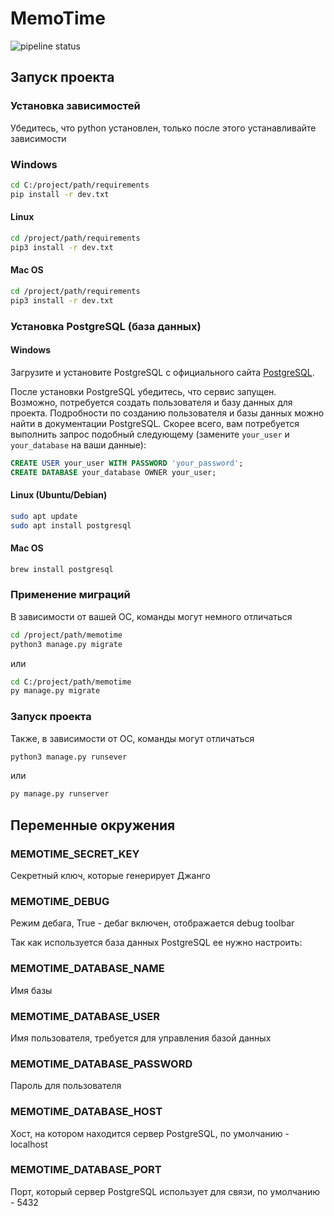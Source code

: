 # MemoTime

![pipeline status](https://gitlab.crja72.ru/django/2024/autumn/course/team-1/badges/main/pipeline.svg)

## Запуск проекта

### Установка зависимостей

Убедитесь, что python установлен, только после этого устанавливайте зависимости

### Windows

```bash
cd C:/project/path/requirements
pip install -r dev.txt
```

#### Linux

```bash
cd /project/path/requirements
pip3 install -r dev.txt
```

#### Mac OS

```bash
cd /project/path/requirements
pip3 install -r dev.txt
```

### Установка PostgreSQL (база данных)

#### Windows

Загрузите и установите PostgreSQL с официального сайта [PostgreSQL](https://www.postgresql.org/download/).

После установки PostgreSQL убедитесь, что сервис запущен. Возможно, потребуется создать пользователя и базу данных для проекта. Подробности по созданию пользователя и базы данных можно найти в документации PostgreSQL. Скорее всего, вам потребуется выполнить запрос подобный следующему (замените `your_user` и `your_database` на ваши данные):

```sql
CREATE USER your_user WITH PASSWORD 'your_password';
CREATE DATABASE your_database OWNER your_user;
```

#### Linux (Ubuntu/Debian)

```bash
sudo apt update
sudo apt install postgresql
```

#### Mac OS

```bash
brew install postgresql
```

### Применение миграций

В зависимости от вашей ОС, команды могут немного отличаться

```bash
cd /project/path/memotime
python3 manage.py migrate
```

или

```bash
cd C:/project/path/memotime
py manage.py migrate
```

### Запуск проекта

Также, в зависимости от ОС, команды могут отличаться

```bash
python3 manage.py runsever
```

или

```bash
py manage.py runserver
```

## Переменные окружения

### MEMOTIME_SECRET_KEY

Секретный ключ, которые генерирует Джанго

### MEMOTIME_DEBUG

Режим дебага, True - дебаг включен, отображается debug toolbar

Так как используется база данных PostgreSQL ее нужно настроить:

### MEMOTIME_DATABASE_NAME

Имя базы

### MEMOTIME_DATABASE_USER

Имя пользователя, требуется для управления базой данных

### MEMOTIME_DATABASE_PASSWORD

Пароль для пользователя

### MEMOTIME_DATABASE_HOST

Хост, на котором находится сервер PostgreSQL, по умолчанию - localhost

### MEMOTIME_DATABASE_PORT

Порт, который сервер PostgreSQL использует для связи, по умолчанию - 5432
